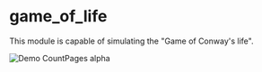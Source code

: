 # game_of_life
This module is capable of simulating the "Game of Conway's life".

![Demo CountPages alpha](https://upload.wikimedia.org/wikipedia/commons/7/7e/GameOfLife_Glider_Animation.gif)
